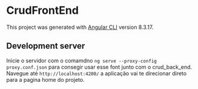 # CrudFrontEnd

This project was generated with [Angular CLI](https://github.com/angular/angular-cli) version 8.3.17.

## Development server


Inicie o servidor com o comamdno `ng serve --proxy-config proxy.conf.json` para consegir usar esse font junto com o crud_back_end. Navegue até `http://localhost:4200/` a aplicação vai te direcionar direto para a pagina home do projeto.
